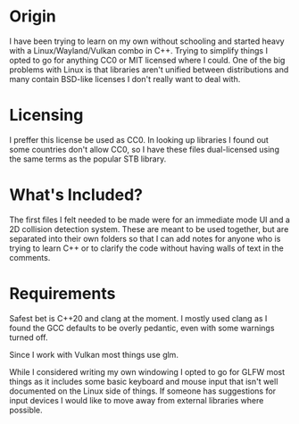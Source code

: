 # Origin
  I have been trying to learn on my own without schooling and started heavy with a Linux/Wayland/Vulkan combo in C++.  Trying to simplify things I opted to go for anything CC0 or MIT licensed where I could.  One of the big problems with Linux is that libraries aren't unified between distributions and many contain BSD-like licenses I don't really want to deal with.

# Licensing
  I preffer this license be used as CC0.  In looking up libraries I found out some countries don't allow CC0, so I have these files dual-licensed using the same terms as the popular STB library.

# What's Included?
  The first files I felt needed to be made were for an immediate mode UI and a 2D collision detection system.  These are meant to be used together, but are separated into their own folders so that I can add notes for anyone who is trying to learn C++ or to clarify the code without having walls of text in the comments.

# Requirements
  Safest bet is C++20 and clang at the moment.  I mostly used clang as I found the GCC defaults to be overly pedantic, even with some warnings turned off.

  Since I work with Vulkan most things use glm.

  While I considered writing my own windowing I opted to go for GLFW most things as it includes some basic keyboard and mouse input that isn't well documented on the Linux side of things.  If someone has suggestions for input devices I would like to move away from external libraries where possible.
